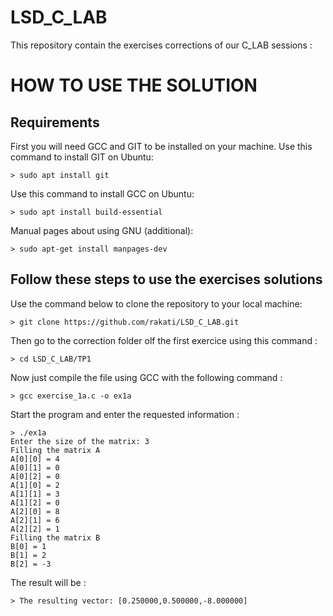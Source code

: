 # LSD_C_LAB
This repository contain the exercises corrections of our C_LAB sessions :

# HOW TO USE THE SOLUTION

## Requirements
First you will need GCC and GIT to be installed on your machine.
Use this command to install GIT on Ubuntu:
```shell
> sudo apt install git
```
Use this command to install GCC on Ubuntu:
```shell
> sudo apt install build-essential
```
Manual pages about using GNU (additional):
```shell
> sudo apt-get install manpages-dev
```
## Follow these steps to use the exercises solutions
Use the command below to clone the repository to your local machine:
```shell
> git clone https://github.com/rakati/LSD_C_LAB.git
```
Then go to the correction folder olf the first exercice using this command :
```shell
> cd LSD_C_LAB/TP1
```
Now just compile the file using GCC with the following command :
```shell
> gcc exercise_1a.c -o ex1a
```
Start the program and enter the requested information :
```shell
> ./ex1a
Enter the size of the matrix: 3
Filling the matrix A
A[0][0] = 4
A[0][1] = 0
A[0][2] = 0
A[1][0] = 2
A[1][1] = 3
A[1][2] = 0
A[2][0] = 8
A[2][1] = 6
A[2][2] = 1
Filling the matrix B
B[0] = 1
B[1] = 2
B[2] = -3
```
The result will be :
```shell
> The resulting vector: [0.250000,0.500000,-8.000000]
```
